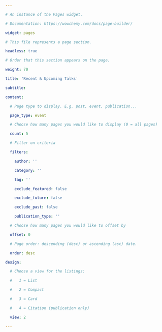 ```yaml
---

# An instance of the Pages widget.

# Documentation: https://wowchemy.com/docs/page-builder/

widget: pages

# This file represents a page section.

headless: true

# Order that this section appears on the page.

weight: 70

title: 'Recent & Upcoming Talks'

subtitle:

content:

  # Page type to display. E.g. post, event, publication...

  page_type: event

  # Choose how many pages you would like to display (0 = all pages)

  count: 5

  # Filter on criteria

  filters:

    author: ''

    category: ''

    tag: ''

    exclude_featured: false

    exclude_future: false

    exclude_past: false

    publication_type: ''

  # Choose how many pages you would like to offset by

  offset: 0

  # Page order: descending (desc) or ascending (asc) date.

  order: desc

design:

  # Choose a view for the listings:

  #   1 = List

  #   2 = Compact

  #   3 = Card

  #   4 = Citation (publication only)

  view: 2

---
```

